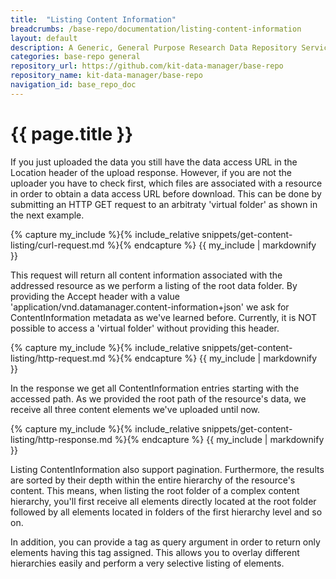 ```yaml
---
title:  "Listing Content Information"
breadcrumbs: /base-repo/documentation/listing-content-information
layout: default
description: A Generic, General Purpose Research Data Repository Service.
categories: base-repo general
repository_url: https://github.com/kit-data-manager/base-repo
repository_name: kit-data-manager/base-repo
navigation_id: base_repo_doc
---
```


# {{ page.title }}

If you just uploaded the data you still have the data access URL in the Location header of the upload response. However, if you are not the uploader you have to check first, which files are associated with a 
resource in order to obtain a data access URL before download. This can be done by submitting an HTTP GET request to an arbitraty 'virtual folder' as shown in the next example.

{% capture my_include %}{% include_relative snippets/get-content-listing/curl-request.md %}{% endcapture %}
{{ my_include | markdownify }}

This request will return all content information associated with the addressed resource as we perform a listing of the root data folder. By providing the Accept header with a value 'application/vnd.datamanager.content-information+json'
we ask for ContentInformation metadata as we've learned before. Currently, it is NOT possible to access a 'virtual folder' without providing this header.  

{% capture my_include %}{% include_relative snippets/get-content-listing/http-request.md %}{% endcapture %}
{{ my_include | markdownify }}

In the response we get all ContentInformation entries starting with the accessed path. As we provided the root path of the resource's data, we receive all three content elements we've uploaded until now. 

{% capture my_include %}{% include_relative snippets/get-content-listing/http-response.md %}{% endcapture %}
{{ my_include | markdownify }}

Listing ContentInformation also support pagination. Furthermore, the results are sorted by their depth within the entire hierarchy of the resource's content. This means, when listing the root folder of a complex content hierarchy, 
you'll first receive all elements directly located at the root folder followed by all elements located in folders of the first hierarchy level and so on.

In addition, you can provide a tag as query argument in order to return only elements having this tag assigned. This allows you to overlay different hierarchies easily and perform a very selective listing of elements.
